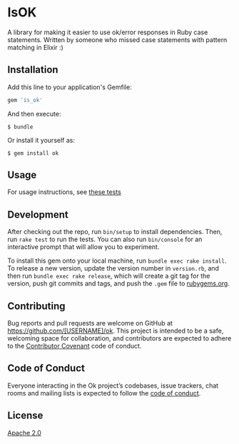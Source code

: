 # IsOK

A library for making it easier to use ok/error responses in Ruby case statements.  Written by someone who missed case statements with pattern matching in Elixir :)

## Installation

Add this line to your application's Gemfile:

```ruby
gem 'is_ok'
```

And then execute:

    $ bundle

Or install it yourself as:

    $ gem install ok

## Usage

For usage instructions, see [these tests](test/ok_test.rb)

## Development

After checking out the repo, run `bin/setup` to install dependencies. Then, run `rake test` to run the tests. You can also run `bin/console` for an interactive prompt that will allow you to experiment.

To install this gem onto your local machine, run `bundle exec rake install`. To release a new version, update the version number in `version.rb`, and then run `bundle exec rake release`, which will create a git tag for the version, push git commits and tags, and push the `.gem` file to [rubygems.org](https://rubygems.org).

## Contributing

Bug reports and pull requests are welcome on GitHub at https://github.com/[USERNAME]/ok. This project is intended to be a safe, welcoming space for collaboration, and contributors are expected to adhere to the [Contributor Covenant](http://contributor-covenant.org) code of conduct.

## Code of Conduct

Everyone interacting in the Ok project’s codebases, issue trackers, chat rooms and mailing lists is expected to follow the [code of conduct](https://github.com/[USERNAME]/ok/blob/master/CODE_OF_CONDUCT.md).

## License

[Apache 2.0](LICENSE.md)
